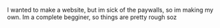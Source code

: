 I wanted to make a website, but im sick of the paywalls, so im making my own. Im a complete begginer, so things are pretty rough soz
